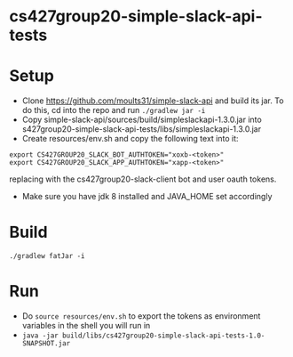 # cs427group20-simple-slack-api-tests

# Setup
- Clone https://github.com/moults31/simple-slack-api and build its jar. To do this, cd into the repo and run `./gradlew jar -i`
- Copy simple-slack-api/sources/build/simpleslackapi-1.3.0.jar into  s427group20-simple-slack-api-tests/libs/simpleslackapi-1.3.0.jar
- Create resources/env.sh and copy the following text into it: 
```
export CS427GROUP20_SLACK_BOT_AUTHTOKEN="xoxb-<token>"
export CS427GROUP20_SLACK_APP_AUTHTOKEN="xapp-<token>"
```
 replacing <token> with the cs427group20-slack-client bot and user oauth tokens.
- Make sure you have jdk 8 installed and JAVA_HOME set accordingly

# Build 
`./gradlew fatJar -i`

# Run
- Do `source resources/env.sh` to export the tokens as environment variables in the shell you will run in
- `java -jar build/libs/cs427group20-simple-slack-api-tests-1.0-SNAPSHOT.jar`

